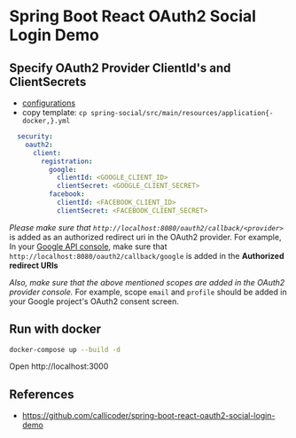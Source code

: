 # Spring Boot React OAuth2 Social Login Demo

## Specify OAuth2 Provider ClientId's and ClientSecrets

- [configurations](spring-social/src/main/resources/application-docker.yml)
- copy template: `cp spring-social/src/main/resources/application{-docker,}.yml`

```yml
  security:
    oauth2:
      client:
        registration:
          google:
            clientId: <GOOGLE_CLIENT_ID>
            clientSecret: <GOOGLE_CLIENT_SECRET>
          facebook:
            clientId: <FACEBOOK_CLIENT_ID>
            clientSecret: <FACEBOOK_CLIENT_SECRET>
```

*Please make sure that `http://localhost:8080/oauth2/callback/<provider>`* is added as an authorized redirect uri in the OAuth2 provider. For example, In your [Google API console](https://console.developers.google.com/projectselector/apis/credentials?pli=1), make sure that `http://localhost:8080/oauth2/callback/google` is added in the **Authorized redirect URIs**

*Also, make sure that the above mentioned scopes are added in the OAuth2 provider console.*	For example, scope `email` and `profile` should be added in your Google project's OAuth2 consent screen.


## Run with docker

```bash
docker-compose up --build -d
```

Open http://localhost:3000

## References

- https://github.com/callicoder/spring-boot-react-oauth2-social-login-demo
